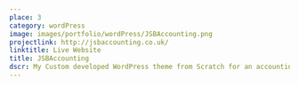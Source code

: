 ```yaml
---
place: 3
category: wordPress
image: images/portfolio/wordPress/JSBAccounting.png
projectlink: http://jsbaccounting.co.uk/
linktitle: Live Website
title: JSBAccounting
dscr: My Custom developed WordPress theme from Scratch for an accounting client. My client Katy, owner of Redwood Design initially needed a wordpress site to be customized according to her client's need but the theme wasn’t flexible enough. So she rehired me to develop a theme for one of her clients in the Accounting Business. She was very happy with my work. The website is created on WordPress CMS with custom theme according to the client's taste. Client was in a hurry and it took less than 10 days to launch the website from Scratch!
---
```

